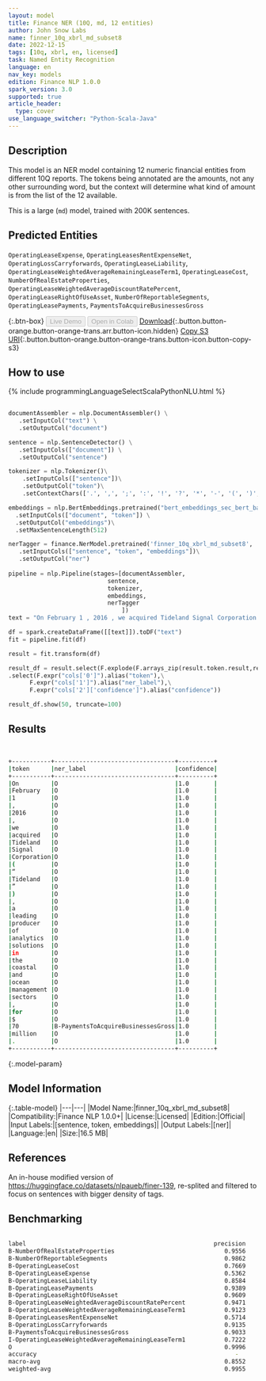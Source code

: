 ```yaml
---
layout: model
title: Finance NER (10Q, md, 12 entities)
author: John Snow Labs
name: finner_10q_xbrl_md_subset8
date: 2022-12-15
tags: [10q, xbrl, en, licensed]
task: Named Entity Recognition
language: en
nav_key: models
edition: Finance NLP 1.0.0
spark_version: 3.0
supported: true
article_header:
  type: cover
use_language_switcher: "Python-Scala-Java"
---
```


## Description

This model is an NER model containing 12 numeric financial entities from different 10Q reports. The tokens being annotated are the amounts, not any other surrounding word, but the context will determine what kind of amount is from the list of the 12 available.

This is a large (`md`) model, trained with 200K sentences.

## Predicted Entities

`OperatingLeaseExpense`, `OperatingLeasesRentExpenseNet`, `OperatingLossCarryforwards`, `OperatingLeaseLiability`, `OperatingLeaseWeightedAverageRemainingLeaseTerm1`, `OperatingLeaseCost`, `NumberOfRealEstateProperties`, `OperatingLeaseWeightedAverageDiscountRatePercent`, `OperatingLeaseRightOfUseAsset`, `NumberOfReportableSegments`, `OperatingLeasePayments`, `PaymentsToAcquireBusinessesGross`

{:.btn-box}
<button class="button button-orange" disabled>Live Demo</button>
<button class="button button-orange" disabled>Open in Colab</button>
[Download](https://s3.amazonaws.com/auxdata.johnsnowlabs.com/finance/models/finner_10q_xbrl_md_subset8_en_1.0.0_3.0_1671081323136.zip){:.button.button-orange.button-orange-trans.arr.button-icon.hidden}
[Copy S3 URI](s3://auxdata.johnsnowlabs.com/finance/models/finner_10q_xbrl_md_subset8_en_1.0.0_3.0_1671081323136.zip){:.button.button-orange.button-orange-trans.button-icon.button-copy-s3}

## How to use



<div class="tabs-box" markdown="1">
{% include programmingLanguageSelectScalaPythonNLU.html %}

```python
 
documentAssembler = nlp.DocumentAssembler() \
   .setInputCol("text") \
   .setOutputCol("document")

sentence = nlp.SentenceDetector() \
   .setInputCols(["document"]) \
   .setOutputCol("sentence") 

tokenizer = nlp.Tokenizer()\
    .setInputCols(["sentence"])\
    .setOutputCol("token")\
    .setContextChars(['.', ',', ';', ':', '!', '?', '*', '-', '(', ')', '”', '’', '$','€'])

embeddings = nlp.BertEmbeddings.pretrained("bert_embeddings_sec_bert_base","en") \
  .setInputCols(["document", "token"]) \
  .setOutputCol("embeddings")\
  .setMaxSentenceLength(512)

nerTagger = finance.NerModel.pretrained('finner_10q_xbrl_md_subset8', 'en', 'finance/models')\
   .setInputCols(["sentence", "token", "embeddings"])\
   .setOutputCol("ner")
              
pipeline = nlp.Pipeline(stages=[documentAssembler,
                            sentence,
                            tokenizer,
                            embeddings,
                            nerTagger
                                ])
text = "On February 1 , 2016 , we acquired Tideland Signal Corporation ( “ Tideland ” ) , a leading producer of analytics solutions in the coastal and ocean management sectors , for $ 70 million .  "

df = spark.createDataFrame([[text]]).toDF("text")
fit = pipeline.fit(df)

result = fit.transform(df)

result_df = result.select(F.explode(F.arrays_zip(result.token.result,result.ner.result, result.ner.metadata)).alias("cols"))\
.select(F.expr("cols['0']").alias("token"),\
      F.expr("cols['1']").alias("ner_label"),\
      F.expr("cols['2']['confidence']").alias("confidence"))

result_df.show(50, truncate=100)
```

</div>

## Results

```bash


+-----------+----------------------------------+----------+
|token      |ner_label                         |confidence|
+-----------+----------------------------------+----------+
|On         |O                                 |1.0       |
|February   |O                                 |1.0       |
|1          |O                                 |1.0       |
|,          |O                                 |1.0       |
|2016       |O                                 |1.0       |
|,          |O                                 |1.0       |
|we         |O                                 |1.0       |
|acquired   |O                                 |1.0       |
|Tideland   |O                                 |1.0       |
|Signal     |O                                 |1.0       |
|Corporation|O                                 |1.0       |
|(          |O                                 |1.0       |
|“          |O                                 |1.0       |
|Tideland   |O                                 |1.0       |
|”          |O                                 |1.0       |
|)          |O                                 |1.0       |
|,          |O                                 |1.0       |
|a          |O                                 |1.0       |
|leading    |O                                 |1.0       |
|producer   |O                                 |1.0       |
|of         |O                                 |1.0       |
|analytics  |O                                 |1.0       |
|solutions  |O                                 |1.0       |
|in         |O                                 |1.0       |
|the        |O                                 |1.0       |
|coastal    |O                                 |1.0       |
|and        |O                                 |1.0       |
|ocean      |O                                 |1.0       |
|management |O                                 |1.0       |
|sectors    |O                                 |1.0       |
|,          |O                                 |1.0       |
|for        |O                                 |1.0       |
|$          |O                                 |1.0       |
|70         |B-PaymentsToAcquireBusinessesGross|1.0       |
|million    |O                                 |1.0       |
|.          |O                                 |1.0       |
+-----------+----------------------------------+----------+


```

{:.model-param}
## Model Information

{:.table-model}
|---|---|
|Model Name:|finner_10q_xbrl_md_subset8|
|Compatibility:|Finance NLP 1.0.0+|
|License:|Licensed|
|Edition:|Official|
|Input Labels:|[sentence, token, embeddings]|
|Output Labels:|[ner]|
|Language:|en|
|Size:|16.5 MB|

## References

An in-house modified version of https://huggingface.co/datasets/nlpaueb/finer-139, re-splited and filtered to focus on sentences with bigger density of tags.

## Benchmarking

```bash

label                                                     precision    recall  f1-score   support                                                
B-NumberOfRealEstateProperties                               0.9556    0.9894    0.9722       283
B-NumberOfReportableSegments                                 0.9862    0.9984    0.9923       645
B-OperatingLeaseCost                                         0.7669    0.6793    0.7205       184
B-OperatingLeaseExpense                                      0.5362    0.1979    0.2891       187
B-OperatingLeaseLiability                                    0.8584    0.9597    0.9062       695
B-OperatingLeasePayments                                     0.9389    1.0000    0.9685       169
B-OperatingLeaseRightOfUseAsset                              0.9609    0.9022    0.9306       818
B-OperatingLeaseWeightedAverageDiscountRatePercent           0.9471    0.9801    0.9633       201
B-OperatingLeaseWeightedAverageRemainingLeaseTerm1           0.9123    0.9905    0.9498       210
B-OperatingLeasesRentExpenseNet                              0.5714    0.9346    0.7092       214
B-OperatingLossCarryforwards                                 0.9135    1.0000    0.9548       169
B-PaymentsToAcquireBusinessesGross                           0.9033    0.9972    0.9479       356
I-OperatingLeaseWeightedAverageRemainingLeaseTerm1           0.7222    0.8125    0.7647        16
O                                                            0.9996    0.9984    0.9990    109729
accuracy                                                        -          -     0.9954    113876
macro-avg                                                    0.8552    0.8886    0.8620    113876
weighted-avg                                                 0.9955    0.9954    0.9952    113876
```
